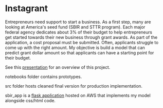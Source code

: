 # Instagrant

Entrepreneurs need support to start a business. As a first step, many are looking at America's seed fund (SBIR and STTR program). Each major federal agency dedicates about 3% of their budget to help entrepreneurs get started towards their new business through grant awards. As part of the application, a cost proposal must be submitted. Often, applicants struggle to come up with the right amount. My objective is build a model that can predict grant dollar amount so that
applicants can have a starting point for their budget.

See this [presentation](https://github.com/cedricherman/Instagrant/blob/master/presentation/Cedric_Herman_Demo.pdf) for an overview of this project.

notebooks folder contains prototypes.

src folder hosts cleaned final version for production implementation.

sbir_app is a [flask application](http://entrepreneurgrants.science/) hosted on AWS that implements my model alongside css/html code.


